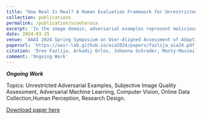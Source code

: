 ```yaml
---
title: "How Real Is Real? A Human Evaluation Framework for Unrestricted Adversarial Examples"
collection: publications
permalink: /publication/scooteraia
excerpt: 'In the image domain, adversarial examples represent maliciously perturbed images that look benign to humans but greatly mislead state-of-the-art ML models. Previously, researchers ensured the imperceptibility of their altered data points by restricting perturbations via ℓp norms. However, recent publications claim that creating natural-looking adversarial examples without such restrictions is also possible. With much more freedom to instill malicious information into data, these unrestricted adversarial examples allow attackers to operate outside the expected threat models. However, surveying existing image-based methods, we noticed a lack of human evaluations of the proposed image modifications. To analyze the imperceptibility of these attacks, we propose SCOOTER – an evaluation framework for unrestricted image-based attacks containing guidelines, standardized questions, and a ready-to-use web app for annotating unrestricted adversarial images.​'
date: 2024-03-25
venue: 'AAAI 2024 Spring Symposium on User-Aligned Assessment of Adaptive AI Systems'
paperurl: 'https://aair-lab.github.io/aia2024/papers/fazlija_aia24.pdf'
citation: 'Dren Fazlija, Arkadij Orlov, Johanna Schrader, Monty-Maximilian Zühlke, Michael Rohs, Daniel Kudenko. &quot;How Real Is Real? A Human Evaluation Framework for Unrestricted Adversarial Examples&quot; <i>AAAI 2024 Spring Symposium on User-Aligned Assessment of Adaptive AI Systems</i>.'
comment: 'Ongoing Work'
---
```


***Ongoing Work***

Topics: Unrestricted Adversarial Examples, Subjective Image Quality Assessment, Adversarial Machine Learning, Computer Vision, Online Data Collection,Human Perception, Research Design.

[Download paper here](http://DrenFazlija.github.io/files/scooter_aia24.pdf)
